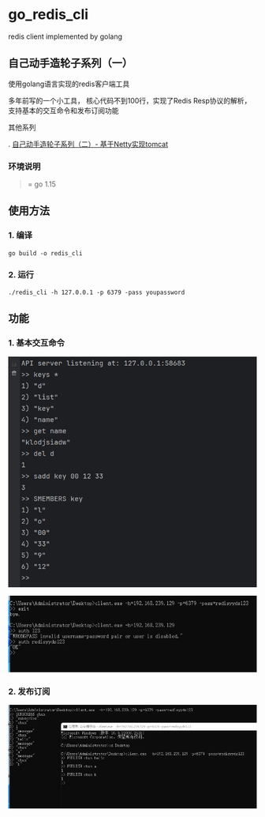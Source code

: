 # go_redis_cli

redis client implemented by golang

## 自己动手造轮子系列（一）

使用golang语言实现的redis客户端工具

多年前写的一个小工具， 核心代码不到100行，实现了Redis Resp协议的解析，支持基本的交互命令和发布订阅功能

其他系列

. [自己动手造轮子系列（二）- 基于Netty实现tomcat](https://github.com/lsm1998/tiny_tomcat)

### 环境说明

>= go 1.15

## 使用方法

### 1. 编译
````shell
go build -o redis_cli
````

### 2. 运行
````shell
./redis_cli -h 127.0.0.1 -p 6379 -pass youpassword
````

## 功能

### 1. 基本交互命令

![基本命令.png](/doc/基本命令.png)

![基本命令.png](/doc/认证.png)

### 2. 发布订阅

![发布订阅.png](/doc/发布订阅.png)
